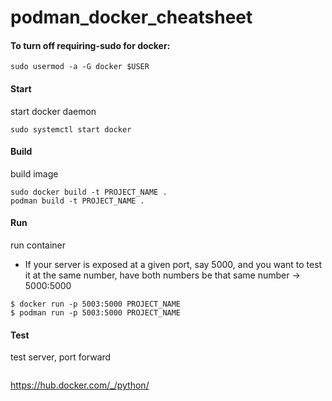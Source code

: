 # podman_docker_cheatsheet


####	To turn off requiring-sudo for docker: 
```
sudo usermod -a -G docker $USER
```

#### Start 
start docker daemon
```
sudo systemctl start docker
```

#### Build
build image
```
sudo docker build -t PROJECT_NAME .
podman build -t PROJECT_NAME .
```

#### Run
run container
- If your server is exposed at a given port, say 5000, and you want to test it at the same number, have both numbers be that same number -> 5000:5000
```
$ docker run -p 5003:5000 PROJECT_NAME
$ podman run -p 5003:5000 PROJECT_NAME
```

#### Test
test server, port forward
```
```

https://hub.docker.com/_/python/

